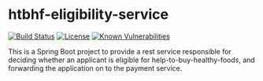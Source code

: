 # htbhf-eligibility-service

[![Build Status](https://travis-ci.com/DepartmentOfHealth-htbhf/htbhf-eligibility-service.svg?branch=master)](https://travis-ci.com/DepartmentOfHealth-htbhf/htbhf-eligibility-service)
[![License](https://img.shields.io/badge/license-MIT-blue.svg)](https://opensource.org/licenses/MIT)
[![Known Vulnerabilities](https://snyk.io/test/github/DepartmentOfHealth-htbhf/htbhf-eligibility-service/badge.svg?targetFile=build.gradle)](https://snyk.io/test/github/DepartmentOfHealth-htbhf/htbhf-eligibility-service?targetFile=build.gradle)

This is a Spring Boot project to provide a rest service responsible for deciding whether an applicant is eligible for help-to-buy-healthy-foods,
and forwarding the application on to the payment service.

